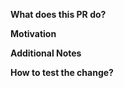 <!--
Check out the
https://github.com/DataDog/libddwaf-rb/blob/master/README.md
for guidance on how to set up your development environment,
run the test suite, and more.
-->

**What does this PR do?**
<!-- A brief description of the change being made with this pull request. -->

**Motivation**
<!-- What inspired you to submit this pull request? -->

**Additional Notes**
<!-- Anything else we should know when reviewing? -->

**How to test the change?**
<!--
Describe here how the change can be validated.
You are strongly encouraged to provide automated tests for this PR (unit or integration).
If this change cannot be feasibly tested, please explain why,
unless the change does not modify code (e.g. only modifies docs, comments).
-->
